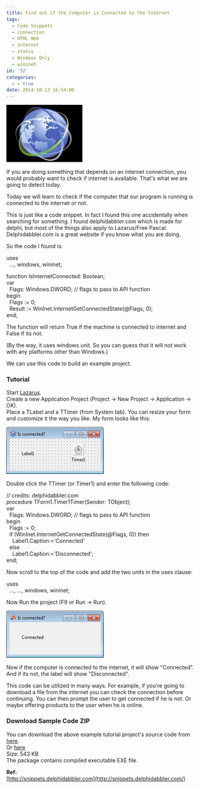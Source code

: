 ```yaml
---
title: Find out if the Computer is Connected to the Internet
tags:
  - Code Snippets
  - connection
  - HTML Web
  - internet
  - status
  - Windows Only
  - wininet
id: '32'
categories:
  - - true
date: 2014-10-13 16:54:00
---
```


![](find-out-if-computer-is-connected-to/connected-thumb.jpg)

If you are doing something that depends on an internet connection, you would probably want to check if internet is available. That's what we are going to detect today.
<!-- more -->
  
  
  
Today we will learn to check if the computer that our program is running is connected to the internet or not.  
  
This is just like a code snippet. In fact I found this one accidentally when searching for something. I found delphidabbler.com which is made for delphi, but most of the things also apply to Lazarus/Free Pascal. Delphidabbler.com is a great website if you know what you are doing.  
  
  
So the code I found is:  
  

uses  
  ..., windows, wininet;  
  
function IsInternetConnected: Boolean;  
var  
  Flags: Windows.DWORD; // flags to pass to API function  
begin  
  Flags := 0;  
  Result := WinInet.InternetGetConnectedState(@Flags, 0);  
end;

  
The function will return True if the machine is connected to internet and False if its not.  
  
(By the way, it uses windows unit. So you can guess that it will not work with any platforms other than Windows.)  
  
We can use this code to build an example project.  
  

### Tutorial

Start [Lazarus](http://lazarus.freepascal.org/).  
Create a new Application Project (Project -> New Project -> Application -> OK).  
Place a TLabel and a TTimer (from System tab). You can resize your form and customize it the way you like. My form looks like this:  
  

![](find-out-if-computer-is-connected-to/is-connected.gif)

  
Double click the TTimer (or Timer1) and enter the following code:  
  

// credits: delphidabbler.com  
procedure TForm1.Timer1Timer(Sender: TObject);  
var  
  Flags: Windows.DWORD; // flags to pass to API function  
begin  
  Flags := 0;  
  if (WinInet.InternetGetConnectedState(@Flags, 0)) then  
    Label1.Caption:='Connected'  
  else  
    Label1.Caption:='Disconnected';  
end;

  
Now scroll to the top of the code and add the two units in the uses clause:  
  
  

uses  
  ..., ..., windows, wininet;

  
Now Run the project (F9 or Run -> Run).  
  

![](find-out-if-computer-is-connected-to/is-connected-lazarus.gif)

  
Now if the computer is connected to the internet, it will show "Connected". And if its not, the label will show "Disconnected".  
  
This code can be utilized in many ways. For example, if you're going to download a file from the internet you can check the connection before continuing. You can then prompt the user to get connected if he is not. Or maybe offering products to the user when he is online.  
  

### Download Sample Code ZIP

You can download the above example tutorial project's source code from [here](https://db.tt/XCO9id6W).[](https://db.tt/XCO9id6W)  
Or [here](https://drive.google.com/uc?id=0B9WrDtlrEzlSaVBlX3lZMThJU3c&export=download)[](http://bit.ly/pascal_pong_game)  
Size: 543 KB  
The package contains compiled executable EXE file.  
  
**Ref:**  
[http://snippets.delphidabbler.com](http://snippets.delphidabbler.com/)
